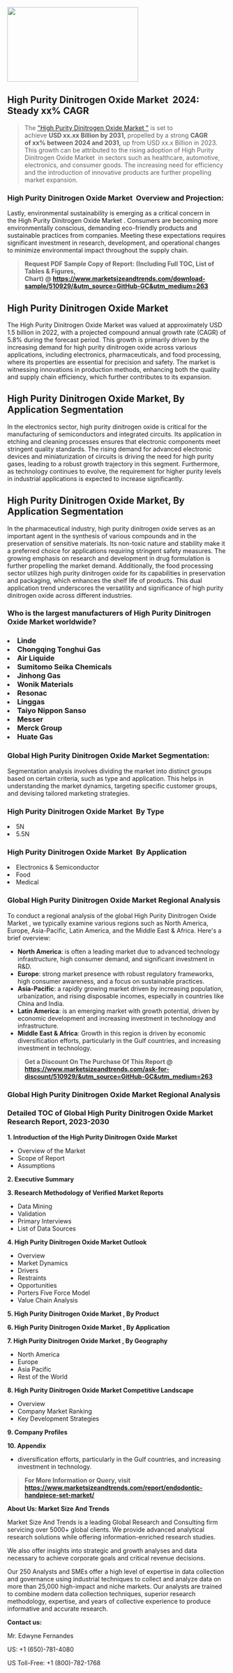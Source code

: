 <p><img class="alignnone size-medium wp-image-20088" src="https://ffe5etoiles.com/wp-content/uploads/2024/12/MST1-300x171.png" alt="" width="300" height="171" /></p><h2 id="ember46" class="ember-view reader-text-block__heading-2">High Purity Dinitrogen Oxide Market &nbsp;2024: Steady&nbsp;xx% CAGR</h2><blockquote id="ember47" class="ember-view reader-text-block__blockquote">The&nbsp;<a class="app-aware-link " href="https://www.marketsizeandtrends.com/download-sample/510929/&utm_source=GitHub-GC&utm_medium=263" target="_blank" data-test-app-aware-link="">"High Purity Dinitrogen Oxide Market "</a>&nbsp;is set to achieve&nbsp;<strong>USD&nbsp;xx.xx&nbsp;Billion by 2031,</strong>&nbsp;propelled by a strong&nbsp;<strong>CAGR of&nbsp;xx% between 2024 and 2031,</strong>&nbsp;up from USD xx.x Billion in 2023. This growth can be attributed to the rising adoption of&nbsp;High Purity Dinitrogen Oxide Market &nbsp;in sectors such as healthcare, automotive, electronics, and consumer goods. The increasing need for efficiency and the introduction of innovative products are further propelling market expansion.</blockquote><h3 id="ember48" class="ember-view reader-text-block__heading-3">High Purity Dinitrogen Oxide Market &nbsp;Overview and Projection:</h3><p id="ember49" class="ember-view reader-text-block__paragraph">Lastly, environmental sustainability is emerging as a critical concern in the&nbsp;High Purity Dinitrogen Oxide Market . Consumers are becoming more environmentally conscious, demanding eco-friendly products and sustainable practices from companies. Meeting these expectations requires significant investment in research, development, and operational changes to minimize environmental impact throughout the supply chain.</p><blockquote id="ember50" class="ember-view reader-text-block__blockquote"><strong>Request PDF Sample Copy of Report: (Including Full TOC, List of Tables &amp; Figures, Chart)&nbsp;@&nbsp;<strong><a href="https://www.marketsizeandtrends.com/download-sample/510929/&utm_source=GitHub-GC&utm_medium=263" target="_blank">https://www.marketsizeandtrends.com/download-sample/510929/&utm_source=GitHub-GC&utm_medium=263</a></strong></strong></blockquote><h3 class=""> <h2>High Purity Dinitrogen Oxide Market</h2><p>The High Purity Dinitrogen Oxide Market was valued at approximately USD 1.5 billion in 2022, with a projected compound annual growth rate (CAGR) of 5.8% during the forecast period. This growth is primarily driven by the increasing demand for high purity dinitrogen oxide across various applications, including electronics, pharmaceuticals, and food processing, where its properties are essential for precision and safety. The market is witnessing innovations in production methods, enhancing both the quality and supply chain efficiency, which further contributes to its expansion.</p><h2>High Purity Dinitrogen Oxide Market, By Application Segmentation</h2><p>In the electronics sector, high purity dinitrogen oxide is critical for the manufacturing of semiconductors and integrated circuits. Its application in etching and cleaning processes ensures that electronic components meet stringent quality standards. The rising demand for advanced electronic devices and miniaturization of circuits is driving the need for high purity gases, leading to a robust growth trajectory in this segment. Furthermore, as technology continues to evolve, the requirement for higher purity levels in industrial applications is expected to increase significantly.</p><h2>High Purity Dinitrogen Oxide Market, By Application Segmentation</h2><p>In the pharmaceutical industry, high purity dinitrogen oxide serves as an important agent in the synthesis of various compounds and in the preservation of sensitive materials. Its non-toxic nature and stability make it a preferred choice for applications requiring stringent safety measures. The growing emphasis on research and development in drug formulation is further propelling the market demand. Additionally, the food processing sector utilizes high purity dinitrogen oxide for its capabilities in preservation and packaging, which enhances the shelf life of products. This dual application trend underscores the versatility and significance of high purity dinitrogen oxide across different industries.</p></h3><h3 id="" class="">Who is the largest manufacturers of&nbsp;High Purity Dinitrogen Oxide Market worldwide?</h3><h3 class=""></Li><Li>Linde</Li><Li> Chongqing Tonghui Gas</Li><Li> Air Liquide</Li><Li> Sumitomo Seika Chemicals</Li><Li> Jinhong Gas</Li><Li> Wonik Materials</Li><Li> Resonac</Li><Li> Linggas</Li><Li> Taiyo Nippon Sanso</Li><Li> Messer</Li><Li> Merck Group</Li><Li> Huate Gas</h3><h3 id="ember53" class="ember-view reader-text-block__heading-3">Global&nbsp;High Purity Dinitrogen Oxide Market Segmentation:</h3><p id="ember54" class="ember-view reader-text-block__paragraph">Segmentation analysis involves dividing the market into distinct groups based on certain criteria, such as type and application. This helps in understanding the market dynamics, targeting specific customer groups, and devising tailored marketing strategies.</p><h3 id="" class="">High Purity Dinitrogen Oxide Market &nbsp;By Type</h3><p></Li><Li>5N</Li><Li> 5.5N</p><h3 id="" class="">High Purity Dinitrogen Oxide Market &nbsp;By Application</h3><p class=""></Li><Li>Electronics & Semiconductor</Li><Li> Food</Li><Li> Medical</p><h3 id="ember62" class="ember-view reader-text-block__heading-3">Global High Purity Dinitrogen Oxide Market Regional Analysis</h3><p id="ember63" class="ember-view reader-text-block__paragraph">To conduct a regional analysis of the global High Purity Dinitrogen Oxide Market , we typically examine various regions such as North America, Europe, Asia-Pacific, Latin America, and the Middle East &amp; Africa. Here's a brief overview:</p><ul><li><strong>North America</strong>: is often a leading market due to advanced technology infrastructure, high consumer demand, and significant investment in R&amp;D.</li><li><strong>Europe</strong>: strong market presence with robust regulatory frameworks, high consumer awareness, and a focus on sustainable practices.</li><li><strong>Asia-Pacific</strong>: a rapidly growing market driven by increasing population, urbanization, and rising disposable incomes, especially in countries like China and India.</li><li><strong>Latin America</strong>: is an emerging market with growth potential, driven by economic development and increasing investment in technology and infrastructure.</li><li><strong>Middle East &amp; Africa</strong>: Growth in this region is driven by economic diversification efforts, particularly in the Gulf countries, and increasing investment in technology.</li></ul><blockquote id="ember61" class="ember-view reader-text-block__blockquote"><strong>Get a Discount On The Purchase Of This Report @ <strong><a href="https://html-cleaner.com/" target="">https://www.marketsizeandtrends.com/ask-for-discount/510929/&utm_source=GitHub-GC&utm_medium=263</a></strong></strong></blockquote><h3 id="ember62" class="ember-view reader-text-block__heading-3">Global High Purity Dinitrogen Oxide Market Regional Analysis</h3><h3 id="" class="">Detailed TOC of Global High Purity Dinitrogen Oxide Market Research Report, 2023-2030</h3><p id="" class=""><strong>1. Introduction of the High Purity Dinitrogen Oxide Market </strong></p><ul><li>Overview of the Market</li><li>Scope of Report</li><li>Assumptions</li></ul><p id="" class=""><strong>2. Executive Summary</strong></p><p id="" class=""><strong>3. Research Methodology of Verified Market Reports</strong></p><ul><li>Data Mining</li><li>Validation</li><li>Primary Interviews</li><li>List of Data Sources</li></ul><p id="" class=""><strong>4. High Purity Dinitrogen Oxide Market Outlook</strong></p><ul><li>Overview</li><li>Market Dynamics</li><li>Drivers</li><li>Restraints</li><li>Opportunities</li><li>Porters Five Force Model</li><li>Value Chain Analysis</li></ul><p id="" class=""><strong>5. High Purity Dinitrogen Oxide Market , By Product</strong></p><p id="" class=""><strong>6. High Purity Dinitrogen Oxide Market , By Application</strong></p><p id="" class=""><strong>7. High Purity Dinitrogen Oxide Market , By Geography</strong></p><ul><li>North America</li><li>Europe</li><li>Asia Pacific</li><li>Rest of the World</li></ul><p id="" class=""><strong>8. High Purity Dinitrogen Oxide Market Competitive Landscape</strong></p><ul><li>Overview</li><li>Company Market Ranking</li><li>Key Development Strategies</li></ul><p id="" class=""><strong>9. Company Profiles</strong></p><p id="" class=""><strong>10. Appendix</strong></p><ul><li>diversification efforts, particularly in the Gulf countries, and increasing investment in technology.</li></ul><blockquote id="ember65" class="ember-view reader-text-block__blockquote"><strong>For More Information or Query, visit <strong><strong><a href="https://html-cleaner.com/" target="">https://www.marketsizeandtrends.com/report/endodontic-handpiece-set-market/</a></strong></strong></strong></blockquote><p id="" class=""><strong>About Us: Market Size And Trends</strong></p><p id="" class="">Market Size And Trends is a leading Global Research and Consulting firm servicing over 5000+ global clients. We provide advanced analytical research solutions while offering information-enriched research studies.</p><p id="" class="">We also offer insights into strategic and growth analyses and data necessary to achieve corporate goals and critical revenue decisions.</p><p id="" class="">Our 250 Analysts and SMEs offer a high level of expertise in data collection and governance using industrial techniques to collect and analyze data on more than 25,000 high-impact and niche markets. Our analysts are trained to combine modern data collection techniques, superior research methodology, expertise, and years of collective experience to produce informative and accurate research.</p><p id="" class=""><strong>Contact us:</strong></p><p id="" class="">Mr. Edwyne Fernandes</p><p id="" class="">US: +1 (650)-781-4080</p><p id="" class="">US Toll-Free: +1 (800)-782-1768</p>
